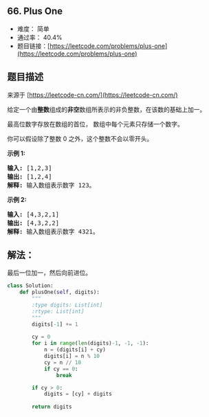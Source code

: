 ## 66. Plus One

- 难度： 简单
- 通过率： 40.4%
- 题目链接：[https://leetcode.com/problems/plus-one](https://leetcode.com/problems/plus-one)


## 题目描述

来源于 [https://leetcode-cn.com/](https://leetcode-cn.com/)

<p>给定一个由<strong>整数</strong>组成的<strong>非空</strong>数组所表示的非负整数，在该数的基础上加一。</p>

<p>最高位数字存放在数组的首位， 数组中每个元素只存储一个数字。</p>

<p>你可以假设除了整数 0 之外，这个整数不会以零开头。</p>

<p><strong>示例&nbsp;1:</strong></p>

<pre><strong>输入:</strong> [1,2,3]
<strong>输出:</strong> [1,2,4]
<strong>解释:</strong> 输入数组表示数字 123。
</pre>

<p><strong>示例&nbsp;2:</strong></p>

<pre><strong>输入:</strong> [4,3,2,1]
<strong>输出:</strong> [4,3,2,2]
<strong>解释:</strong> 输入数组表示数字 4321。
</pre>


## 解法：

最后一位加一，然后向前进位。

```python
class Solution:
    def plusOne(self, digits):
        """
        :type digits: List[int]
        :rtype: List[int]
        """
        digits[-1] += 1
        
        cy = 0
        for i in range(len(digits)-1, -1, -1):
            n = (digits[i] + cy)
            digits[i] = n % 10
            cy = n // 10
            if cy == 0:
                break

        if cy > 0:
            digits = [cy] + digits
        
        return digits
```